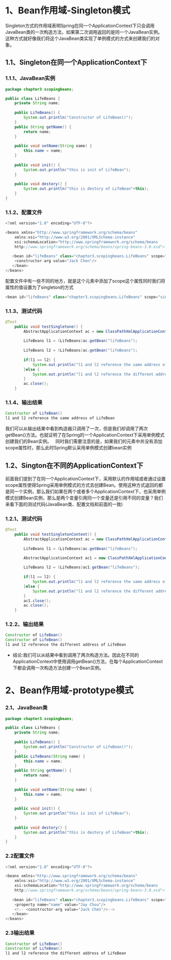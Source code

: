 # 1、Bean作用域-Singleton模式
Singleton方式的作用域表明Spring在同一个ApplicationContext下只会调用JavaBean类的一次构造方法，如果第二次调用返回的是同一个JavaBean实例。这种方式就好像我们将这个JavaBean类实现了单例模式的方式来创建我们的对象。
## 1.1、Singleton在同一个ApplicationContext下
### 1.1.1、JavaBean实例
```Java
package chapter3.scopingbeans;

public class LifeBeans {
	private String name;
	
	public LifeBeans() {
		System.out.println("Constructor of LifeBean()");
	}
	public String getName() {
		return name;
	}
	
	public void setName(String name) {
		this.name = name;
	}
	
	public void init() {
		System.out.println("this is init of LifeBean");
	}
	
	public void destory() {
		System.out.println("this is destory of LifeBean"+this);
	}
}
```
### 1.1.2、配置文件
```Java
<?xml version="1.0" encoding="UTF-8"?>

<beans xmlns="http://www.springframework.org/schema/beans"
    xmlns:xsi="http://www.w3.org/2001/XMLSchema-instance"
    xsi:schemaLocation="http://www.springframework.org/schema/beans
    http://www.springframework.org/schema/beans/spring-beans-3.0.xsd">
	
   <bean id="lifeBeans" class="chapter3.scopingbeans.LifeBeans" scope="singleton">
  	<constructor-arg value="Jack Chen"/>
   </bean>
</beans>
```
配置文件中有一些不同的地方，就是<bean>这个元素中添加了scope这个属性同时我们将属性的值设置为了singleton的方式
```Java
<bean id="lifeBeans" class="chapter3.scopingbeans.LifeBeans" scope="singleton">
```

### 1.1.3、测试代码
```Java
@Test
	public void testSingletone() {
		AbstractApplicationContext ac = new ClassPathXmlApplicationContext("LifeBeans.xml");
		
		LifeBeans l1 = (LifeBeans)ac.getBean("lifeBeans");
		
		LifeBeans l2 = (LifeBeans)ac.getBean("lifeBeans");
		
		if(l1 == l2) {
			System.out.println("l1 and l2 reference the same address of LifeBean");
		}else {
			System.out.println("l1 and l2 reference the different address of LifeBean");
		}
		ac.close();
	}
```
### 1.1.4、输出结果
```Java
Constructor of LifeBean()
l1 and l2 reference the same address of LifeBean
```
我们可以从输出结果中看到构造器只调用了一次，但是我们却调用了两次getBean()方法。也就证明了在Spring的一个ApplicationContext下采用单例模式创建我们的Bean实例。  
同时我们需要注意的是，如果我们的<bean>元素中并没有添加scope属性时，那么此时Spring默认采用单例模式创建bean实例

## 1.2、Sington在不同的ApplicationContext下
前面我们提到了在同一个ApplicationContext下，采用默认的作用域或者通过设置scope属性使得Spring采用单例模式的方式去创建Bean。使用这种方式返回的都是同一个实例，那么我们如果在两个或者多个ApplicationContext下，也采用单例模式创建Bean实例，那么是两个变量引用同一个变量还是引用不同的变量？我们来看下面的测试代码(JavaBean类、配置文档和前面的一致)
### 1.2.1、测试代码
```Java
@Test
	public void testSingletonContext() {
		AbstractApplicationContext ac = new ClassPathXmlApplicationContext("LifeBeans.xml");		
		
		LifeBeans l1 = (LifeBeans)ac.getBean("lifeBeans");

		AbstractApplicationContext ac1 = new ClassPathXmlApplicationContext("LifeBeans.xml");
		
		LifeBeans l2 = (LifeBeans)ac1.getBean("lifeBeans");
		
		if(l1 == l2) {
			System.out.println("l1 and l2 reference the same address of LifeBean");
		}else {
			System.out.println("l1 and l2 reference the different address of LifeBean");
		}
		ac1.close();
		ac.close();
	}
```
### 1.2.2、输出结果
```Java
Constructor of LifeBean()
Constructor of LifeBean()
l1 and l2 reference the different address of LifeBean
```
* 结论:我们可以从结果中看到调用了两次构造方法。因此在不同的ApplicationContext中使用调用getBean()方法，在每个ApplicationContext下都会调用一次构造方法创建一个Bean实例。

# 2、Bean作用域-prototype模式
### 2.1、JavaBean类
```Java
package chapter3.scopingbeans;

public class LifeBeans {
	private String name;
	
	public LifeBeans() {
		System.out.println("Constructor of LifeBean()");
	}
	public LifeBeans(String name) {
		this.name = name;
	}
	public String getName() {
		return name;
	}
	
	public void setName(String name) {
		this.name = name;
	}
	
	public void init() {
		System.out.println("this is init of LifeBean");
	}
	
	public void destory() {
		System.out.println("this is destory of LifeBean"+this);
	}
}
```
### 2.2配置文件
```Java
<?xml version="1.0" encoding="UTF-8"?>

<beans xmlns="http://www.springframework.org/schema/beans"
    xmlns:xsi="http://www.w3.org/2001/XMLSchema-instance"
    xsi:schemaLocation="http://www.springframework.org/schema/beans
    http://www.springframework.org/schema/beans/spring-beans-3.0.xsd">
	
   <bean id="lifeBeans" class="chapter3.scopingbeans.LifeBeans" scope="prototype">
    <property name="name" value="Jay Chou"/> 
   	<!-- <constructor-arg value="Jack Chen"/>--> 
   </bean>
</beans>
```
### 2.3输出结果
```Java
Constructor of LifeBean()
Constructor of LifeBean()
l1 and l2 reference the different address of LifeBean
```





